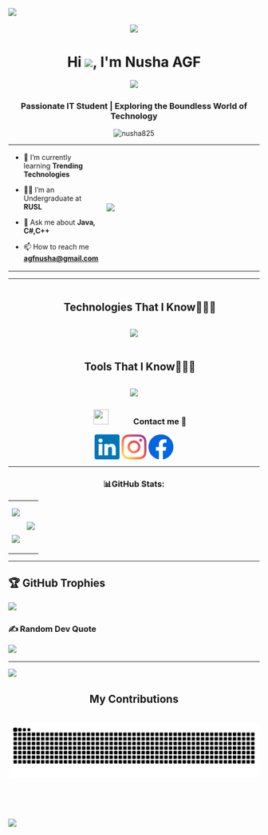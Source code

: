 <a href="https://www.youtube.com/watch?v=dQw4w9WgXcQ"><img src="https://user-images.githubusercontent.com/73097560/115834477-dbab4500-a447-11eb-908a-139a6edaec5c.gif"></a>

<p align="center" ><img  src = "https://github.com/7oSkaaa/7oSkaaa/blob/main/Images/about_me.gif?raw=true" width = 150px></p>
<h1 align="center">Hi <img src = "https://raw.githubusercontent.com/MartinHeinz/MartinHeinz/master/wave.gif" width = 30px>, I'm Nusha AGF</h1>
<p align="center">
  <a href="https://github.com/DenverCoder1/readme-typing-svg"><img src="https://readme-typing-svg.herokuapp.com?font=Time+New+Roman&color=1EB5F7&size=25&center=true&vCenter=true&width=600&height=100&lines=UG+in+Applied+Science;Full-Stack+Developer;UI/UX+Designer;Mobile+App+Developer;"></a>
</p>
<h3 align="center">Passionate IT Student | Exploring the Boundless World of Technology</h3>
<p align="center"> <img src="https://komarev.com/ghpvc/?username=nusha825&label=Profile%20views&color=770677&style=for-the-badge&logo=star" alt="nusha825" /> </p>

<table align="center">
<tr border="none">
<td width="50%" align="left">
  
- 🌱 I’m currently learning **Trending Technologies**

- 🧑‍🎓 I’m an Undergraduate at **RUSL**

- 💬 Ask me about **Java, C#,C++**

- 📫 How to reach me **agfnusha@gmail.com**

</td>
<td width="50%" align="center">
 <img align="right" src="https://repository-images.githubusercontent.com/588181932/e36ec678-7984-4cdd-8e4c-a3932772ff8e" width = 300px>
  
  </td>
</tr>
</table>


---


<!--h1 without bottom border-->
<div id="user-content-toc">
  <ul align="center">
    <summary><h2 style="display: inline-block">Technologies That I Know👨🏻‍💻</h2></summary>
  </ul>
</div>
<!--tech stack icons-->
<p align="center">
  <a href="https://skillicons.dev">
    <img src="https://skillicons.dev/icons?i=git,aws,cpp,css,docker,postgres,express,figma,firebase,github,html,java,js,mongodb,mysql,nextjs,nodejs,postman,react,tailwind,ts,vscode,kubernetes,angular,ansible,cs,cpp,dart,dotnet,express,flutter,gcp,graphql,hibernate,jenkins,jquery,kafka,laravel,linux,materialui,nestjs,nextjs,nodejs,php,postgres,postman,react,redux,sass,spring,sqlite,tailwind,vite,&perline=14" />
  </a>
</p>


<div id="user-content-toc">
  <ul align="center">
    <summary><h2 style="display: inline-block">Tools That I Know👨🏻‍💻</h2></summary>
  </ul>
</div>
<!--tech stack icons-->
<p align="center">
  <a href="https://skillicons.dev">
    <img src="https://skillicons.dev/icons?i=androidstudio,eclipse,vscode,idea,visualstudio&perline=14" />
  </a>
</p>

<!-- Connect with me -->
<!--h2 without bottom border-->
<div id="user-content-toc">
  <ul align="center">
    <summary>
<h3 align="center" > <img src="https://media.giphy.com/media/iY8CRBdQXODJSCERIr/giphy.gif" width="30" height="30" style="margin-right: 50px;">Contact  me 🤝 </h3></summary>
  </ul>
</div>

<!--icons and links-->
<p align="center">
<a href="https://linkedin.com/in/agfnusha" target="_blank"><img align="center" src="https://raw.githubusercontent.com/CLorant/readme-social-icons/main/large/colored/linkedin.svg" alt="linkedin" height="50" width="50" /></a>
<a href="https://www.instagram.com/nusha_fathii/" target="_blank"><img align="center" src="https://raw.githubusercontent.com/CLorant/readme-social-icons/main/large/colored/instagram.svg" alt="instagram" height="50" width="50" /></a>
<a href="https://www.facebook.com/nushfathiii" target="_blank"><img align="center" src="https://raw.githubusercontent.com/CLorant/readme-social-icons/main/large/colored/facebook.svg" alt="facebook" height="50" width="50" /></a>
</p>


---


<h3 align="center"><b>📊GitHub Stats:</b></h3>
<p align="center">
<table align="center">
<tr border="none">
<td width="50%" align="center">
  
  ![](https://github-readme-stats.vercel.app/api?username=nusha825&theme=dark&hide_border=false&include_all_commits=false&count_private=false)<br/>
  <br></br>
  ![](https://nirzak-streak-stats.vercel.app/?user=nusha825&theme=dark&hide_border=false)<br/>
</td>
<td width="50%" align="center">

 ![](https://github-readme-stats.vercel.app/api/top-langs/?username=nusha825&theme=dark&hide_border=false&include_all_commits=false&count_private=false&layout=compact)
  
  </td>
</tr>
</table>

---

## 🏆 GitHub Trophies
![](https://github-profile-trophy.vercel.app/?username=nusha825&theme=radical&no-frame=false&no-bg=true&margin-w=4)

### ✍️ Random Dev Quote
![](https://quotes-github-readme.vercel.app/api?type=horizontal&theme=radical)

---
[![](https://visitcount.itsvg.in/api?id=nusha825&icon=0&color=0)](https://visitcount.itsvg.in)

<!-- Proudly created with GPRM ( https://gprm.itsvg.in ) -->

<div align="center">
  <h2> My Contributions </h2>
  <br>
  <img alt="snake eating my contributions" src="https://raw.githubusercontent.com/nusha825/nusha825/output/github-contribution-grid-snake-dark.svg" />
  
  <br/><br/><br/>
</div>

<a href="https://www.youtube.com/watch?v=dQw4w9WgXcQ"><img src="https://user-images.githubusercontent.com/73097560/115834477-dbab4500-a447-11eb-908a-139a6edaec5c.gif"></a>

